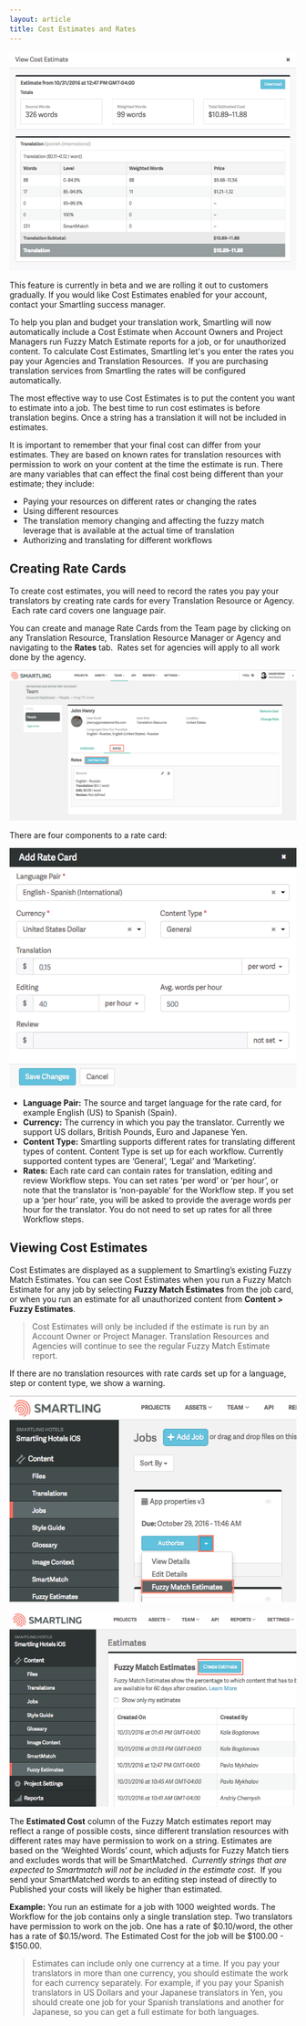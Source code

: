 ```yaml
---
layout: article
title: Cost Estimates and Rates
---
```



![](/uploads/versions/smartling---fuzzy-match-estimate-report--cost-estimates-test-project----x----897-684x---.png)

<div class="info">This feature is currently in beta and we are rolling it out to customers gradually. If you would like Cost Estimates enabled for your account, contact your Smartling success manager.</div>

To help you plan and budget your translation work, Smartling will now automatically include a Cost Estimate when Account Owners and Project Managers run Fuzzy Match Estimate reports for a job, or for unauthorized content. To calculate Cost Estimates, Smartling let's you enter the rates you pay your Agencies and Translation Resources.  If you are purchasing translation services from Smartling the rates will be configured automatically.

The most effective way to use Cost Estimates is to put the content you want to estimate into a job. The best time to run cost estimates is before translation begins. Once a string has a translation it will not be included in estimates.

It is important to remember that your final cost can differ from your estimates. They are based on known rates for translation resources with permission to work on your content at the time the estimate is run. There are many variables that can effect the final cost being different than your estimate; they include:

* Paying your resources on different rates or changing the rates
* Using different resources
* The translation memory changing and affecting the fuzzy match leverage that is available at the actual time of translation
* Authorizing and translating for different workflows

## Creating Rate Cards

To create cost estimates, you will need to record the rates you pay your translators by creating rate cards for every Translation Resource or Agency.  Each rate card covers one language pair.

You can create and manage Rate Cards from the Team page by clicking on any Translation Resource, Translation Resource Manager or Agency and navigating to the **Rates** tab.  Rates set for agencies will apply to all work done by the agency.

![](/uploads/versions/smartling---team--estimates-and-rates-test-account----x----1260-661x---.png)

There are four components to a rate card:

![](/uploads/versions/smartling---team--estimates-and-rates-test-account--1---x----576-481x---.png)

* **Language Pair:** The source and target language for the rate card, for example English (US) to Spanish (Spain).
* **Currency:** The currency in which you pay the translator. Currently we support US dollars, British Pounds, Euro and Japanese Yen.
* **Content Type:** Smartling supports different rates for translating different types of content. Content Type is set up for each workflow. Currently supported content types are ‘General’, ‘Legal’ and ‘Marketing’.
* **Rates:** Each rate card can contain rates for translation, editing and review Workflow steps. You can set rates ‘per word’ or ‘per hour’, or note that the translator is ‘non-payable’ for the Workflow step. If you set up a ‘per hour’ rate, you will be asked to provide the average words per hour for the translator. You do not need to set up rates for all three Workflow steps.

## Viewing Cost Estimates

Cost Estimates are displayed as a supplement to Smartling’s existing Fuzzy Match Estimates. You can see Cost Estimates when you run a Fuzzy Match Estimate for any job by selecting **Fuzzy Match Estimates** from the job card, or when you run an estimate for all unauthorized content from **Content &gt; Fuzzy Estimates**.

> Cost Estimates will only be included if the estimate is run by an Account Owner or Project Manager. Translation Resources and Agencies will continue to see the regular Fuzzy Match Estimate report.

If there are no translation resources with rate cards set up for a language, step or content type, we show a warning.

![](/uploads/versions/smartling---jobs--cost-estimates-test-project----x----585-419x---.png)

![](/uploads/versions/smartling---fuzzy-match-estimate-report--cost-estimates-test-project--1---x----737-500x---.png)

The **Estimated Cost** column of the Fuzzy Match estimates report may reflect a range of possible costs, since different translation resources with different rates may have permission to work on a string. Estimates are based on the ‘Weighted Words’ count, which adjusts for Fuzzy Match tiers and excludes words that will be SmartMatched.  *Currently strings that are expected to Smartmatch will not be included in the estimate cost*.  If you send your SmartMatched words to an editing step instead of directly to Published your costs will likely be higher than estimated.

**Example:** You run an estimate for a job with 1000 weighted words. The Workflow for the job contains only a single translation step. Two translators have permission to work on the job. One has a rate of $0.10/word, the other has a rate of $0.15/word. The Estimated Cost for the job will be $100.00 - $150.00.

> Estimates can include only one currency at a time. If you pay your translators in more than one currency, you should estimate the work for each currency separately. For example, if you pay your Spanish translators in US Dollars and your Japanese translators in Yen, you should create one job for your Spanish translations and another for Japanese, so you can get a full estimate for both languages.